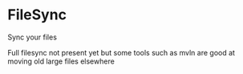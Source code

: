 FileSync
========

Sync your files

Full filesync not present yet but some tools such as mvln are good at moving old large files elsewhere

